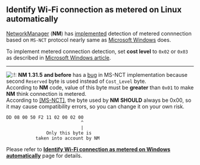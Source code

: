 ## Identify Wi-Fi connection as metered on Linux automatically

[NetworkManager](https://networkmanager.dev/ "https://networkmanager.dev/") (**NM**) has [implemented](https://gitlab.freedesktop.org/NetworkManager/NetworkManager/-/commit/5307b1ed733fd0b91a1ef8bd5c58d8c68312ee2c "https://gitlab.freedesktop.org/NetworkManager/NetworkManager/-/commit/5307b1ed733fd0b91a1ef8bd5c58d8c68312ee2c") detection of metered connnection based on `MS-NCT` protocol nearly same as [Microsoft Windows](/docs/guide-user/network/wifi/ms-meteredconnection "docs:guide-user:network:wifi:ms-meteredconnection") does.

To implement metered connection detection, set **cost level** to `0x02` or `0x03` as described in [Microsoft Windows article](/docs/guide-user/network/wifi/ms-meteredconnection "docs:guide-user:network:wifi:ms-meteredconnection").

* * *

![:!:](/lib/images/smileys/exclaim.svg) **NM 1.31.5 and before** has a [bug](https://gitlab.freedesktop.org/NetworkManager/NetworkManager/-/issues/734 "https://gitlab.freedesktop.org/NetworkManager/NetworkManager/-/issues/734") in MS-NCT implementation because second `Reserved` byte is used instead of `Cost_Level` byte.  
According to **NM** code, value of this byte must be **greater** than `0x01` to make **NM** think connection is metered.  
According to [\[MS-NCT\]](https://docs.microsoft.com/en-us/openspecs/windows_protocols/ms-nct/ "https://docs.microsoft.com/en-us/openspecs/windows_protocols/ms-nct/"), the byte used by **NM** **SHOULD** always be 0x00, so it may cause compatibility errors, so you can change it on your own risk.

```
DD 08 00 50 F2 11 02 00 02 00
                            ^
                            |
               Only this byte is 
           taken into account by NM
```

Please refer to [**Identify Wi-Fi connection as metered on Windows automatically**](/docs/guide-user/network/wifi/ms-meteredconnection "docs:guide-user:network:wifi:ms-meteredconnection") page for details.
